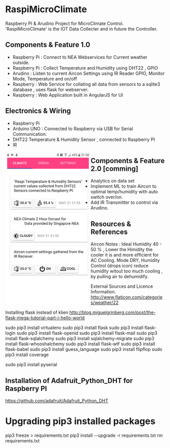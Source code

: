 # RaspiMicroClimate

Raspberry PI & Arudino Project for MicroClimate Control.
'RaspiMicroClimate' is the IOT Data Collecter and in future the Controller.

## Components & Feature 1.0 
* Raspberry Pi : Connect to NEA Webservices for Current weather outside.
* Raspberry Pi : Collect Temperature and Humidity using DHT22 , GPIO
* Arudino : Listen to current Aircon Settings using IR Reader GPIO, Monitor Mode, Temperature and on/off
* Raspberry : Web Service for collating all data from sensors to a sqlite3 database , uses flask for webserver.
* Raspberry : Web Application built in AngularJS for UI 

## Electronics & Wiring
* Raspberry Pi
* Arduino UNO : Connected to Raspberry via USB for Serial Communication.
* DHT22 Temperature & Humidity Sensor , connected to Raspberry PI
* IR 

<img src="screenshot.png" align="left"  />

## Components & Feature 2.0 [comming]
* Analytics on data set
* Implement ML to train Aircon to optimal temp/humidity with auto switch over/on.
* Add IR Transmitter to control via Arudino.


## Resources & References

Aircon Notes :
Ideal Humidity 40 - 50 % , Lower the Himidity the cooler it is and more efficient for AC Cooling.
Mode  DRY, Humidity Control (drops icon) reduce humidity witout too much cooling , by pulling air to dehumidify.



External Sources and Licence Information.
http://www.flaticon.com/categories/weather/22



Installing flask instead of klien
http://blog.miguelgrinberg.com/post/the-flask-mega-tutorial-part-i-hello-world

sudo pip3 install virtualenv
sudo pip3 install flask
sudo pip3 install flask-login
sudo pip3 install flask-openid
sudo pip3 install flask-mail
sudo pip3 install flask-sqlalchemy
sudo pip3 install sqlalchemy-migrate
sudo pip3 install flask-whooshalchemy
sudo pip3 install flask-wtf
sudo pip3 install flask-babel
sudo pip3 install guess_language
sudo pip3 install flipflop
sudo pip3 install coverage

sudo pip3 install pyserial

## Installation of Adafruit_Python_DHT for Raspberry PI
https://github.com/adafruit/Adafruit_Python_DHT

# Upgrading pip3 installed packages
pip3 freeze > requirements.txt
pip3 install --upgrade -r requirements.txt
rm requirements.txt
